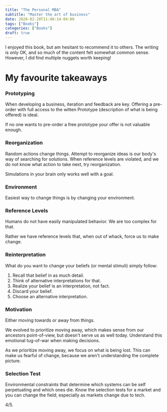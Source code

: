 ```yaml
---
title: "The Personal MBA"
subtitle: "Master the art of business"
date: 2020-02-20T11:40:14-04:00
tags: ["Books"]
categories: ["Books"]
draft: true
---
```


I enjoyed this book, but am hesitant to recommend it to others. The writing is only OK, and so much of the content felt somewhat common sense. However, I did find multiple nuggets worth keeping! 

# My favourite takeaways

### Prototyping 
When developing a business, iteration and feedback are key. Offering a pre-order with full access to the witten Prototype (description of what is being offered) is ideal.

If no one wants to pre-order a free prototype your offer is not valuable enough.

### Reorganization 
Random actions change things. Attempt to reorganize ideas is our body's way of searching for solutions. When reference levels are violated, and we do not know what action to take next, try reorganization. 

Simulations in your brain only works well with a goal.

### Environment
Easiest way to change things is by changing your environment.

### Reference Levels
Humans do not have easily manipulated behavior. We are too complex for that.

Rather we have reference levels that, when out of whack, force us to make change.

### Reinterpretation
What do you want to change your beliefs (or mental stimuli) simply follow:
1. Recall that belief in as much detail.
2. Think of alternative interpretations for that.
3. Realize your belief is an interpretation, not fact. 
4. Discard your belief.
5. Choose an alternative interpretation.

### Motivation
Either moving towards or away from things. 

We evolved to prioritize moving away, which makes sense from our ancestors point-of-view, but doesn't serve us as well today. Understand this emotional tug-of-war when making decisions. 

As we prioritize moving away, we focus on what is being lost. This can make us fearful of change, because we aren't understanding the complete picture.

### Selection Test
Environmental constraints that determine which systems can be self perpetuating and which ones die. 
Know the selection tests for a market and you can change the field; especially as markets change due to tech.

4/5.

